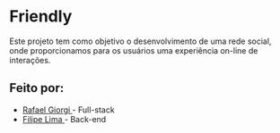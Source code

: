 # Friendly
  Este projeto tem como objetivo o desenvolvimento de uma rede social, onde proporcionamos para os usuários uma experiência on-line de interações.
## Feito por:

* <a href="https://github.com/rafaelnator"> Rafael Giorgi </a> - Full-stack
* <a href="https://github.com/lipeshz"> Filipe Lima </a> - Back-end
